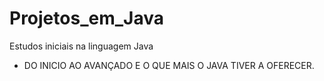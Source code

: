 # Projetos_em_Java
Estudos iniciais na linguagem Java
* DO INICIO AO AVANÇADO E O QUE MAIS O JAVA TIVER A OFERECER.
